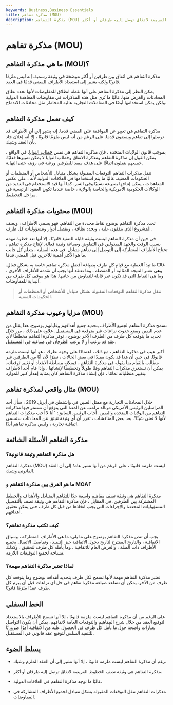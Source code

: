 ```yaml
---
keywords: Business,Business Essentials
title: مذكرة تفاهم (MOU)
description: مذكرة التفاهم (MOU) هي وثيقة تصف الخطوط العريضة لاتفاق توصل إليه طرفان أو أكثر.
---
```


# مذكرة تفاهم (MOU)
## ما هي مذكرة التفاهم (MOU)؟

مذكرة التفاهم هي اتفاق بين طرفين أو أكثر موضحة في وثيقة رسمية. إنه ليس ملزمًا قانونًا ولكنه يشير إلى استعداد الأطراف للمضي قدمًا في العقد.

يمكن النظر إلى مذكرة التفاهم على أنها نقطة انطلاق للمفاوضات لأنها تحدد نطاق المحادثات والغرض منها. غالبًا ما تُرى مثل هذه المذكرات في مفاوضات المعاهدة الدولية ولكن يمكن استخدامها أيضًا في المعاملات التجارية عالية المخاطر مثل محادثات الاندماج.

## كيف تعمل مذكرة التفاهم

مذكرة التفاهم هي تعبير عن الموافقة على المضي قدما. إنه يشير إلى أن الأطراف قد توصلوا إلى تفاهم ويمضون قدما. على الرغم من أنه ليس ملزمًا قانونًا ، إلا أنه إعلان جاد بأن العقد وشيك.

بموجب قانون الولايات المتحدة ، فإن مذكرة التفاهم هي نفس [خطاب النوايا](/letterofintent). في الواقع ، يمكن القول إن مذكرة التفاهم ومذكرة الاتفاق وخطاب النوايا لا يمكن تمييزها فعليًا. جميعهم ينقلون اتفاقًا على هدف مفيد للطرفين ورغبة في رؤيته حتى النهاية.

تنقل مذكرات التفاهم التوقعات المقبولة بشكل متبادل للأشخاص أو المنظمات أو الحكومات المعنية. غالبًا ما يتم استخدامها في العلاقات الدولية لأنه ، على عكس المعاهدات ، يمكن إنتاجها بسرعة نسبيًا وفي السر. كما أنها قيد الاستخدام في العديد من الوكالات الحكومية الأمريكية والخاصة بالولاية ، خاصة عندما تكون العقود الرئيسية في مراحل التخطيط.

## محتويات مذكرة التفاهم (MOU)

تحدد مذكرة التفاهم بوضوح نقاط محددة من التفاهم. فهو يسمي الأطراف ، ويصف المشروع الذي يتفقون عليه ، ويحدد نطاقه ، ويفصل أدوار ومسؤوليات كل طرف.

في حين أن مذكرة التفاهم ليست وثيقة قابلة للتنفيذ قانونًا ، إلا أنها تعد خطوة مهمة بسبب الوقت والجهد المبذولين في التفاوض وصياغة وثيقة فعالة. لإنتاج مذكرة تفاهم ، تحتاج الأطراف المشاركة إلى التوصل إلى تفاهم متبادل. في هذه العملية ، يتعلم كل جانب ما هو الأكثر أهمية للآخرين قبل المضي قدمًا.

غالبًا ما تبدأ العملية مع قيام كل طرف بصياغة أفضل مذكرة تفاهم خاصة به بشكل فعال. وهي تعتبر النتيجة المثالية أو المفضلة ، وما تعتقد أنها يجب أن تقدمه للأطراف الأخرى ، وما هي النقاط التي قد تكون غير قابلة للتفاوض من جانبها. هذا هو موقف كل طرف من البداية للمفاوضات.

> تنقل مذكرة التفاهم التوقعات المقبولة بشكل متبادل للأشخاص أو المنظمات أو الحكومات المعنية.

>

## مزايا وعيوب مذكرة التفاهم (MOU)

تسمح مذكرة التفاهم لجميع الأطراف بتحديد جميع أهدافهم وغاياتهم بوضوح. هذا يقلل من عدم اليقين ويمنع حدوث نزاعات غير متوقعة في المستقبل. علاوة على ذلك ، من خلال تحديد ما يتوقعه كل طرف من الطرف الآخر بوضوح ، توفر مذكرة التفاهم مخططًا لأي عقد قد يرغب أو لا يرغب الطرفان في صياغته في المستقبل.

أكبر عيب في مذكرة التفاهم ، مع ذلك ، اعتمادًا على وجهة نظرك ، هو أنها ليست ملزمة قانونًا. في حين أن هذا قد يكون مفيدًا في بعض الحالات ، نظرًا لأن أيًا من الطرفين غير مطالب بالقيام بما يقوله في مذكرة التفاهم ، فيمكنه ببساطة الابتعاد أو تغيير توقعاته. يمكن أن تستغرق مذكرات التفاهم وقتًا طويلاً وتخطيطًا لإنشائها ، وإذا قام أحد الأطراف بتغيير متطلباته تمامًا ، فإن إنشاء مذكرة التفاهم كان بمثابة إهدار كبير للموارد.

## مثال واقعي لمذكرة تفاهم (MOU)

خلال المحادثات التجارية مع ممثل الصين في واشنطن في أبريل 2019 ، سأل أحد المراسلين الرئيس الأمريكي دونالد ترامب عن المدة التي يتوقع أن تستمر فيها مذكرات التفاهم بين الولايات المتحدة والصين. أجاب الرئيس السابق: "أنا لا أحب مذكرات التفاهم لأنها لا تعني شيئًا". بعد بعض المناقشات ، تقرر أن أي وثيقة تنبثق عن المحادثات ستسمى اتفاقية تجارية ، وليس مذكرة تفاهم أبدًا.

## مذكرة التفاهم الأسئلة الشائعة

### هل مذكرة التفاهم وثيقة قانونية؟

مذكرة التفاهم (MOU) ليست ملزمة قانونًا ، على الرغم من أنها تشير عادةً إلى أن العقد القانوني وشيك.

### ما هو الفرق بين مذكرة التفاهم و MOA؟

مذكرة التفاهم هي وثيقة تصف مفاهيم واسعة جدًا للتفاهم المتبادل والأهداف والخطط المشتركة بين الطرفين. في المقابل ، فإن مذكرة التفاهم هي وثيقة تصف بالتفصيل المسؤوليات المحددة والإجراءات التي يجب اتخاذها من قبل كل طرف حتى يمكن تحقيق أهدافهم.

### كيف تكتب مذكرة تفاهم؟

يجب أن تنص مذكرة التفاهم بوضوح على ما يلي: ما هي الأطراف المشاركة ، وسياق الاتفاقية ، والتاريخ المقترح لتاريخ دخول الاتفاقية حيز التنفيذ ، وتفاصيل الاتصال بجميع الأطراف ذات الصلة ، والغرض العام للاتفاقية ، وما يأمله كل طرف لتحقيق ، وكذلك مساحة لجميع التوقيعات اللازمة.

### لماذا تعتبر مذكرة التفاهم مهمة؟

تعتبر مذكرة التفاهم مهمة لأنها تسمح لكل طرف بتحديد أهدافه بوضوح وما يتوقعه كل طرف من الآخر. يمكن أن تساعد صياغة مذكرة تفاهم في حل أي نزاعات قبل أن يبرم كل طرف عقدًا ملزمًا قانونًا.

## الخط السفلي

على الرغم من أن مذكرة التفاهم ليست ملزمة قانونًا ، إلا أنها تسمح للأطراف بالاستعداد لتوقيع العقد من خلال شرح المفاهيم والتوقعات العامة لاتفاقهم. يمكن أن يكون التواصل بعبارات واضحة حول ما يأمل كل طرف في الحصول عليه من الاتفاقية أمرًا ضروريًا للتنفيذ السلس لتوقيع عقد قانوني في المستقبل.

## يسلط الضوء

- رغم أن مذكرة التفاهم ليست ملزمة قانونًا ، إلا أنها تشير إلى أن العقد الملزم وشيك.

- مذكرة التفاهم هي وثيقة تصف الخطوط العريضة لاتفاق توصل إليه طرفان أو أكثر.

- غالبًا ما توجد مذكرة التفاهم في العلاقات الدولية.

- مذكرات التفاهم تنقل التوقعات المقبولة بشكل متبادل لجميع الأطراف المشاركة في المفاوضات.

